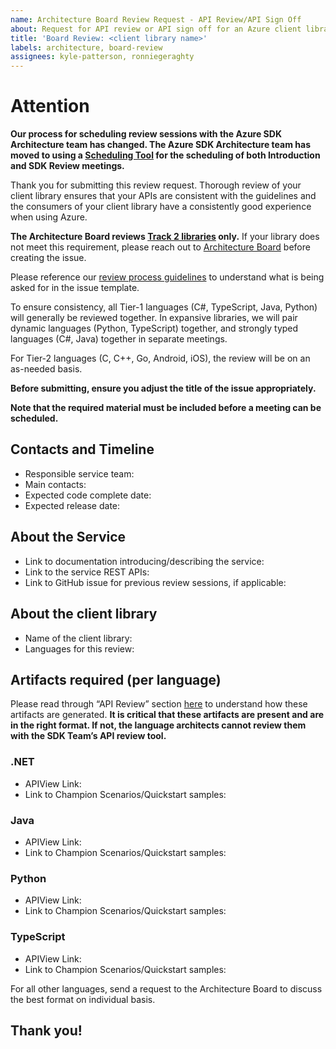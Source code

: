 ```yaml
---
name: Architecture Board Review Request - API Review/API Sign Off
about: Request for API review or API sign off for an Azure client library 
title: 'Board Review: <client library name>'
labels: architecture, board-review
assignees: kyle-patterson, ronniegeraghty
---
```

# Attention
**Our process for scheduling review sessions with the Azure SDK Architecture team has changed. The Azure SDK Architecture team has moved to using a [Scheduling Tool](https://apps.powerapps.com/play/e/ed2ffefd-774d-40dd-ab23-7fff01aeec9f/a/f0a98ca4-117c-4d4b-a06a-3e2cdfe46753) for the scheduling of both Introduction and SDK Review meetings.**

Thank you for submitting this review request. Thorough review of your client library ensures that your APIs are consistent with the guidelines and the consumers of your client library have a consistently good experience when using Azure. 

**The Architecture Board reviews [Track 2 libraries](https://azure.github.io/azure-sdk/general_introduction.html) only.** If your library does not meet this requirement, please reach out to [Architecture Board](adparch@microsoft.com) before creating the issue. 

Please reference our [review process guidelines](https://azure.github.io/azure-sdk/policies_reviewprocess.html) to understand what is being asked for in the issue template.

To ensure consistency, all Tier-1 languages (C#, TypeScript, Java, Python) will generally be reviewed together.  In expansive libraries, we will pair dynamic languages (Python, TypeScript) together, and strongly typed languages (C#, Java) together in separate meetings.

For Tier-2 languages (C, C++, Go, Android, iOS), the review will be on an as-needed basis.

**Before submitting, ensure you adjust the title of the issue appropriately.**

**Note that the required material must be included before a meeting can be scheduled.** 



## Contacts and Timeline

* Responsible service team:
* Main contacts:
* Expected code complete date:
* Expected release date:

## About the Service 

* Link to documentation introducing/describing the service:
* Link to the service REST APIs: 
* Link to GitHub issue for previous review sessions, if applicable:  


## About the client library

* Name of the client library:
* Languages for this review:

## Artifacts required (per language)

Please read through “API Review” section [here](https://azure.github.io/azure-sdk/policies_reviewprocess.html) to understand how these artifacts are generated. **It is critical that these artifacts are present and are in the right format. If not, the language architects cannot review them with the SDK Team’s API review tool.**

### .NET

* APIView Link:
* Link to Champion Scenarios/Quickstart samples:

### Java

* APIView Link:
* Link to Champion Scenarios/Quickstart samples:

### Python

* APIView Link:
* Link to Champion Scenarios/Quickstart samples:
  
### TypeScript

* APIView Link:
* Link to Champion Scenarios/Quickstart samples:


For all other languages, send a request to the Architecture Board to discuss the best format on individual basis.


## Thank you!
    

